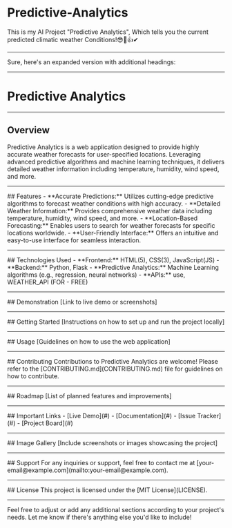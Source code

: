 # Predictive-Analytics
This is my AI Project "Predictive Analytics", Which tells you the current predicted climatic weather Conditions!😎🤑👍✔
<hr>
Sure, here's an expanded version with additional headings:

---

# Predictive Analytics
<hr>

## Overview
Predictive Analytics is a web application designed to provide highly accurate weather forecasts for user-specified locations. Leveraging advanced predictive algorithms and machine learning techniques, it delivers detailed weather information including temperature, humidity, wind speed, and more.
<hr>
## Features
- **Accurate Predictions:** Utilizes cutting-edge predictive algorithms to forecast weather conditions with high accuracy.
- **Detailed Weather Information:** Provides comprehensive weather data including temperature, humidity, wind speed, and more.
- **Location-Based Forecasting:** Enables users to search for weather forecasts for specific locations worldwide.
- **User-Friendly Interface:** Offers an intuitive and easy-to-use interface for seamless interaction.
<hr>
## Technologies Used
- **Frontend:** HTML(5), CSS(3), JavaScript(JS)
- **Backend:** Python, Flask
- **Predictive Analytics:** Machine Learning algorithms (e.g., regression, neural networks)
- **APIs:** use, WEATHER_API (FOR - FREE)
<hr>
## Demonstration
[Link to live demo or screenshots]
<hr>
## Getting Started
[Instructions on how to set up and run the project locally]
<hr>
## Usage
[Guidelines on how to use the web application]
<hr>
## Contributing
Contributions to Predictive Analytics are welcome! Please refer to the [CONTRIBUTING.md](CONTRIBUTING.md) file for guidelines on how to contribute.
<hr>
## Roadmap
[List of planned features and improvements]
<hr>
## Important Links
- [Live Demo](#)
- [Documentation](#)
- [Issue Tracker](#)
- [Project Board](#)
<hr>
## Image Gallery
[Include screenshots or images showcasing the project]
<hr>
## Support
For any inquiries or support, feel free to contact me at [your-email@example.com](mailto:your-email@example.com).
<hr>
## License
This project is licensed under the [MIT License](LICENSE).

---

Feel free to adjust or add any additional sections according to your project's needs. Let me know if there's anything else you'd like to include!
